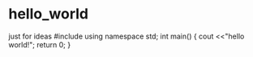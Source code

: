 # hello_world
just for ideas
#include<iostream>
using namespace std;
int main()
{
    cout <<"hello world!";
    return 0;
}
